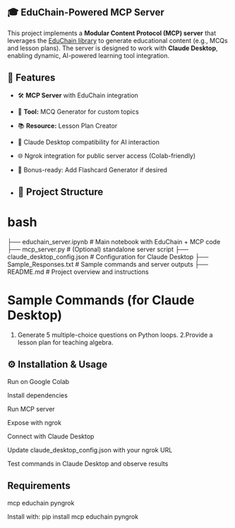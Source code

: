 ## 🎓 EduChain-Powered MCP Server ##

This project implements a **Modular Content Protocol (MCP) server** that leverages the [EduChain library](https://github.com/satvik314/educhain) to generate educational content (e.g., MCQs and lesson plans). The server is designed to work with **Claude Desktop**, enabling dynamic, AI-powered learning tool integration.

## 🚀 Features

- 🛠 **MCP Server** with EduChain integration  
- 🧠 **Tool:** MCQ Generator for custom topics  
- 📚 **Resource:** Lesson Plan Creator  
- 🔗 Claude Desktop compatibility for AI interaction  
- 🌐 Ngrok integration for public server access (Colab-friendly)  
- 🎁 Bonus-ready: Add Flashcard Generator if desired

- ## 📁 Project Structure

# bash
├── educhain_server.ipynb          # Main notebook with EduChain + MCP code
├── mcp_server.py                  # (Optional) standalone server script
├── claude_desktop_config.json     # Configuration for Claude Desktop
├── Sample_Responses.txt           # Sample commands and server outputs
├── README.md                      # Project overview and instructions

# Sample Commands (for Claude Desktop)
1. Generate 5 multiple-choice questions on Python loops.
2.Provide a lesson plan for teaching algebra.

## ⚙️ Installation & Usage
Run on Google Colab

Install dependencies

Run MCP server

Expose with ngrok

Connect with Claude Desktop

Update claude_desktop_config.json with your ngrok URL

Test commands in Claude Desktop and observe results


## Requirements
mcp
educhain
pyngrok

Install with:
pip install mcp educhain pyngrok
